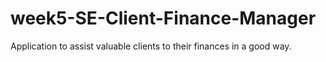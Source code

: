 # week5-SE-Client-Finance-Manager
Application to assist valuable clients to their finances in a good way.

